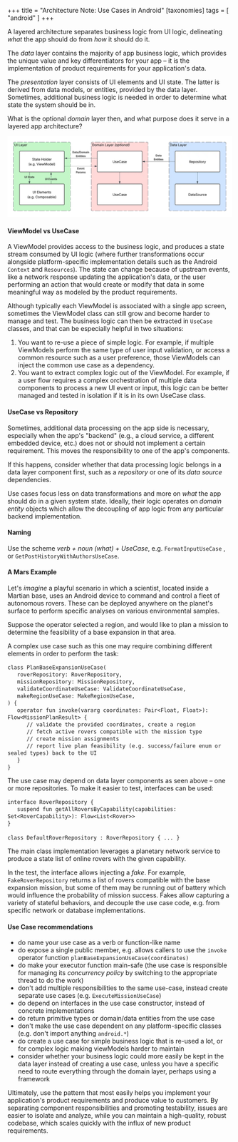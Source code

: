 +++
title = "Architecture Note: Use Cases in Android"
[taxonomies]
tags = [ "android" ]
+++

A layered architecture separates business logic from UI logic, delineating _what_ the app should do from _how_ it should do it.

The _data_ layer contains the majority of app business logic, which provides the unique value and key differentiators for your app – it is the implementation of product requirements for your application's data.

The _presentation_ layer consists of UI elements and UI state. The latter is derived from data models, or entities, provided by the data layer. Sometimes, additional business logic is needed in order to determine what state the system should be in.

What is the optional _domain_ layer then, and what purpose does it serve in a layered app architecture?

<img src="/img/2025-08-24-android-architecture-use-cases.webp" />

#### ViewModel vs UseCase

A ViewModel provides access to the business logic, and produces a state stream consumed by UI logic (where further transformations occur alongside platform-specific implementation details such as the Android `Context` and `Resources`). The state can change because of upstream events, like a network response updating the application's data, or the user performing an action that would create or modify that data in some meaningful way as modeled by the product requirements. 

Although typically each ViewModel is associated with a single app screen, sometimes the ViewModel class can still grow and become harder to manage and test. The business logic can then be extracted in `UseCase` classes, and that can be especially helpful in two situations:
1. You want to re-use a piece of simple logic.
   For example, if multiple ViewModels perform the same type of user input validation, or access a common resource such as a user preference, those ViewModels can inject the common use case as a dependency.
2. You want to extract complex logic out of the ViewModel.
   For example, if a user flow requires a complex orchestration of multiple data components to process a new UI event or input, this logic can be better managed and tested in isolation if it is in its own UseCase class.

#### UseCase vs Repository

Sometimes, additional data processing on the app side is necessary, especially when the app's "backend" (e.g., a cloud service, a different embedded device, etc.) does not or should not implement a certain requirement. This moves the responsibility to one of the app's components.

If this happens, consider whether that data processing logic belongs in a data layer component first, such as a _repository_ or one of its _data source_ dependencies.

Use cases focus less on data transformations and more on _what_ the app should do in a given system state. Ideally, their logic operates on _domain entity_ objects which allow the decoupling of app logic from any particular backend implementation.

#### Naming
Use the scheme _verb + noun (what) + UseCase_, e.g. `FormatInputUseCase` , or `GetPostHistoryWithAuthorsUseCase`.

#### A Mars Example
Let's _imagine_ a playful scenario in which a scientist, located inside a Martian base, uses an Android device to command and control a fleet of autonomous rovers. These can be deployed anywhere on the planet's surface to perform specific analyses on various environmental samples.

Suppose the operator selected a region, and would like to plan a mission to determine the feasibility of a base expansion in that area.

A complex use case such as this one may require combining different elements in order to perform the task:

```
class PlanBaseExpansionUseCase(
   roverRepository: RoverRepository,
   missionRepository: MissionRepository,
   validateCoordinateUseCase: ValidateCoordinateUseCase,
   makeRegionUseCase: MakeRegionUseCase,
) {
   operator fun invoke(vararg coordinates: Pair<Float, Float>): Flow<MissionPlanResult> {
      // validate the provided coordinates, create a region
      // fetch active rovers compatible with the mission type
      // create mission assignments
      // report live plan feasibility (e.g. success/failure enum or sealed types) back to the UI
   }
}
```

The use case may depend on data layer components as seen above – one or more repositories. To make it easier to test, interfaces can be used:

```
interface RoverRepository {
   suspend fun getAllRoversByCapability(capabilities: Set<RoverCapability>): Flow<List<Rover>>
}

class DefaultRoverRepository : RoverRepository { ... }
```

The main class implementation leverages a planetary network service to produce a state list of online rovers with the given capability.

In the test, the interface allows injecting a _fake_. For example, `FakeRoverRepository` returns a list of rovers compatible with the base expansion mission, but some of them may be running out of battery which would influence the probability of mission success. Fakes allow capturing a variety of stateful behaviors, and decouple the use case code, e.g. from specific network or database implementations.

#### Use Case recommendations
- do name your use case as a verb or function-like name
- do expose a single public member, e.g. allows callers to use the `invoke` operator function `planBaseExpansionUseCase(coordinates)`
- do make your executor function main-safe (the use case is responsible for managing its _concurrency policy_ by switching to the appropriate thread to do the work)
- don't add multiple responsibilities to the same use-case, instead create separate use cases (e.g. `ExecuteMissionUseCase`)
- do depend on interfaces in the use case constructor, instead of concrete implementations
- do return primitive types or domain/data entities from the use case
- don't make the use case dependent on any platform-specific classes (e.g. don't import anything `android.*`)
- do create a use case for simple business logic that is re-used a lot, or for complex logic making viewModels harder to maintain
- consider whether your business logic could more easily be kept in the data layer instead of creating a use case, unless you have a specific need to route everything through the domain layer, perhaps using a framework

Ultimately, use the pattern that most easily helps you implement your application's product requirements and produce value to customers. By separating component responsibilities and promoting testability, issues are easier to isolate and analyze, while you can maintain a high-quality, robust codebase, which scales quickly with the influx of new product requirements. 
